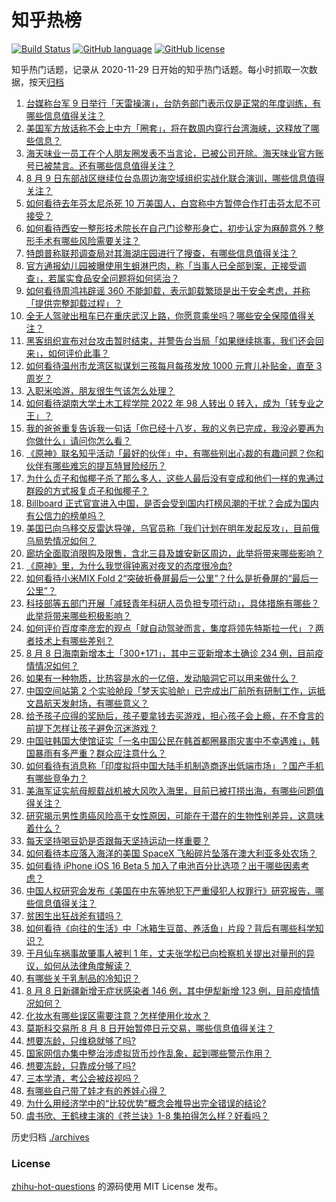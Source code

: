 # 知乎热榜
[![Build Status](https://github.com/ToWeLong/zhihu-hot-questions/workflows/CI/badge.svg)](https://github.com/ToWeLong/zhihu-hot-questions/actions)
[![GitHub language](https://img.shields.io/badge/language-golang-orange.svg)](https://golang.org/)
[![GitHub license](https://img.shields.io/github/license/ToWeLong/zhihu-hot-questions)](https://github.com/ToWeLong/zhihu-hot-questions/blob/main/LICENSE)

知乎热门话题，记录从 2020-11-29 日开始的知乎热门话题。每小时抓取一次数据，按天[归档](./archives)

<!-- BEGIN -->

1. [台媒称台军 9 日举行「天雷操演」，台防务部门表示仅是正常的年度训练，有哪些信息值得关注？](https://www.zhihu.com/question/547625942)
1. [美国军方放话称不会上中方「圈套」，将在数周内穿行台湾海峡，这释放了哪些信息？](https://www.zhihu.com/question/547621725)
1. [海天味业一员工在个人朋友圈发表不当言论，已被公司开除。海天味业官方账号已被禁言。还有哪些信息值得关注？](https://www.zhihu.com/question/547515115)
1. [8 月 9 日东部战区继续位台岛周边海空域组织实战化联合演训，哪些信息值得关注？](https://www.zhihu.com/question/547650289)
1. [如何看待去年芬太尼杀死 10 万美国人，白宫称中方暂停合作打击芬太尼不可接受？](https://www.zhihu.com/question/547653614)
1. [如何看待西安一整形技术院长在自己门诊整形身亡，初步认定为麻醉意外？整形手术有哪些风险需要关注？](https://www.zhihu.com/question/547565323)
1. [特朗普称联邦调查局对其海湖庄园进行了搜查，有哪些信息值得关注？](https://www.zhihu.com/question/547629515)
1. [官方通报幼儿园被曝使用生蛆淋巴肉，称「当事人已全部到案，正接受调查」，若属实食品安全问题将如何惩治？](https://www.zhihu.com/question/547625217)
1. [如何看待周鸿祎辟谣 360 不能卸载，表示卸载繁琐是出于安全考虑，并称「提供完整卸载过程」？](https://www.zhihu.com/question/547513753)
1. [全无人驾驶出租车已在重庆武汉上路，你愿意乘坐吗？哪些安全保障值得关注？](https://www.zhihu.com/question/547605057)
1. [黑客组织宣布对台攻击暂时结束，并警告台当局「如果继续挑事，我们还会回来」，如何评价此事？](https://www.zhihu.com/question/547491662)
1. [如何看待温州市龙湾区拟谋划三孩每月每孩发放 1000 元育儿补贴金，直至 3 周岁？](https://www.zhihu.com/question/547558446)
1. [入职米哈游，朋友很生气该怎么处理？](https://www.zhihu.com/question/527033796)
1. [如何看待湖南大学土木工程学院 2022 年 98 人转出 0 转入，成为「转专业之王」？](https://www.zhihu.com/question/547254904)
1. [我的爸爸重复告诉我一句话「你已经十八岁，我的义务已完成，我没必要再为你做什么」请问你怎么看？](https://www.zhihu.com/question/418878039)
1. [《原神》联名知乎活动「最好的伙伴」中，有哪些别出心裁的有趣问题？你和伙伴有哪些难忘的提瓦特冒险经历？](https://www.zhihu.com/question/547646632)
1. [为什么贞子和伽椰子杀了那么多人，这些人最后没有变成和他们一样的鬼通过群殴的方式报复贞子和伽椰子？](https://www.zhihu.com/question/481767414)
1. [Billboard 正式官宣进入中国，是否会受到国内打榜风潮的干扰？会成为国内有公信力的榜单吗？](https://www.zhihu.com/question/547639284)
1. [美国已向乌移交反雷达导弹，乌官员称「我们计划在明年发起反攻」，目前俄乌局势情况如何？](https://www.zhihu.com/question/547644961)
1. [廊坊全面取消限购及限售，含北三县及雄安新区周边，此举将带来哪些影响？](https://www.zhihu.com/question/547644030)
1. [《原神》里，为什么我觉得钟离对夜叉的态度很冷血?](https://www.zhihu.com/question/542674950)
1. [如何看待小米MIX Fold 2“突破折叠屏最后一公里”？什么是折叠屏的“最后一公里”？](https://www.zhihu.com/question/547638926)
1. [科技部等五部门开展「减轻青年科研人员负担专项行动」，具体措施有哪些？此举将带来哪些积极影响？](https://www.zhihu.com/question/547466097)
1. [如何评价百度李彦宏的观点「就自动驾驶而言，集度将领先特斯拉一代」？两者技术上有哪些差别？](https://www.zhihu.com/question/547542710)
1. [8 月 8 日海南新增本土「300+171」，其中三亚新增本土确诊 234 例，目前疫情情况如何？](https://www.zhihu.com/question/547615254)
1. [如果有一种物质，比热容是水的一亿倍，发动脑洞它可以用来做什么？](https://www.zhihu.com/question/541390819)
1. [中国空间站第 2 个实验舱段「梦天实验舱」已完成出厂前所有研制工作，运抵文昌航天发射场，有哪些意义？](https://www.zhihu.com/question/547616904)
1. [给予孩子应得的奖励后，孩子要拿钱去买游戏，担心孩子会上瘾，在不食言的前提下怎样让孩子避免沉迷游戏？](https://www.zhihu.com/question/544412234)
1. [中国驻韩国大使馆证实「一名中国公民在韩首都圈暴雨灾害中不幸遇难」，韩国暴雨有多严重？群众应注意什么？](https://www.zhihu.com/question/547645006)
1. [如何看待有消息称「印度拟将中国大陆手机制造商逐出低端市场」？国产手机有哪些竞争力？](https://www.zhihu.com/question/547618423)
1. [美海军证实航母舰载战机被大风吹入海里，目前已被打捞出海，有哪些问题值得关注？](https://www.zhihu.com/question/547637384)
1. [研究揭示男性患癌风险高于女性原因，可能在于潜在的生物性别差异，这意味着什么？](https://www.zhihu.com/question/547626025)
1. [每天坚持喝豆奶是否跟每天坚持运动一样重要？](https://www.zhihu.com/question/547467135)
1. [如何看待本应落入海洋的美国 SpaceX 飞船碎片坠落在澳大利亚多处农场？](https://www.zhihu.com/question/547453801)
1. [如何看待 iPhone iOS 16 Beta 5 加入了电池百分比选项？出于哪些因素考虑？](https://www.zhihu.com/question/547626635)
1. [中国人权研究会发布《美国在中东等地犯下严重侵犯人权罪行》研究报告，哪些信息值得关注？](https://www.zhihu.com/question/547630700)
1. [贫困生出狂战斧有错吗？](https://www.zhihu.com/question/547134212)
1. [如何看待《向往的生活》中「冰箱生豆苗、养活鱼」片段？背后有哪些科学知识？](https://www.zhihu.com/question/547525145)
1. [于月仙车祸事故肇事人被判 1 年，丈夫张学松已向检察机关提出对量刑的异议，如何从法律角度解读？](https://www.zhihu.com/question/547651432)
1. [有哪些关于乳制品的冷知识？](https://www.zhihu.com/question/545973238)
1. [8 月 8 日新疆新增无症状感染者 146 例，其中伊犁新增 123 例，目前疫情情况如何？](https://www.zhihu.com/question/547615480)
1. [化妆水有哪些误区需要注意？怎样使用化妆水？](https://www.zhihu.com/question/547567534)
1. [莫斯科交易所 8 月 8 日开始暂停日元交易，哪些信息值得关注？](https://www.zhihu.com/question/547620965)
1. [想要冻龄，只维稳就够了吗?](https://www.zhihu.com/question/546730621)
1. [国家网信办集中整治涉虚拟货币炒作乱象，起到哪些警示作用？](https://www.zhihu.com/question/547629894)
1. [想要冻龄，只靠成分够了吗?](https://www.zhihu.com/question/546730978)
1. [三本学渣，考公会被歧视吗？](https://www.zhihu.com/question/546231404)
1. [有哪些自己带了娃才有的养娃心得？](https://www.zhihu.com/question/537600790)
1. [为什么用经济学中的“比较优势”概念会推导出完全错误的结论?](https://www.zhihu.com/question/547317443)
1. [虞书欣、王鹤棣主演的《苍兰诀》1-8 集拍得怎么样？好看吗？](https://www.zhihu.com/question/547415864)

<!-- END -->

历史归档 [./archives](./archives)


### License
[zhihu-hot-questions](https://github.com/towelong/zhihu-hot-questions) 的源码使用 MIT License 发布。